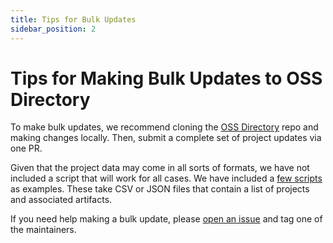 ```yaml
---
title: Tips for Bulk Updates
sidebar_position: 2
---
```


# Tips for Making Bulk Updates to OSS Directory

To make bulk updates, we recommend cloning the [OSS Directory](https://github.com/opensource-observer/oss-directory) repo and making changes locally. Then, submit a complete set of project updates via one PR.

Given that the project data may come in all sorts of formats, we have not included a script that will work for all cases. We have included a [few scripts](https://github.com/opensource-observer/oss-directory/tree/main/src/scripts) as examples. These take CSV or JSON files that contain a list of projects and associated artifacts.

If you need help making a bulk update, please [open an issue](https://github.com/opensource-observer/oss-directory/issues) and tag one of the maintainers.
